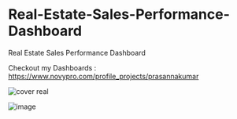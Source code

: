 # Real-Estate-Sales-Performance-Dashboard
Real Estate Sales Performance Dashboard

Checkout my Dashboards :  https://www.novypro.com/profile_projects/prasannakumar




![cover real](https://github.com/Prasannakumar49/Real-Estate-Sales-Performance-Dashboard/assets/115579409/eadf117e-396a-4c6d-9df5-c56892ed4bb3)

![image](https://github.com/Prasannakumar49/Real-Estate-Sales-Performance-Dashboard/assets/115579409/925aee15-7c90-49d5-a6ef-560834ce2de1)

